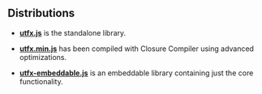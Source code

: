 Distributions
-------------
* **[utfx.js](https://raw.githubusercontent.com/dcodeIO/utfx/master/dist/utfx.js)**
  is the standalone library.
* **[utfx.min.js](https://raw.githubusercontent.com/dcodeIO/utfx/master/dist/utfx.min.js)**
  has been compiled with Closure Compiler using advanced optimizations.   
  
* **[utfx-embeddable.js](https://raw.githubusercontent.com/dcodeIO/utfx/master/dist/utfx-embeddable.js)**
  is an embeddable library containing just the core functionality.
